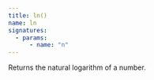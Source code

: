 ```yaml
---
title: ln()
name: ln
signatures:
  - params:
      - name: "n"
---
```


Returns the natural logarithm of a number.
